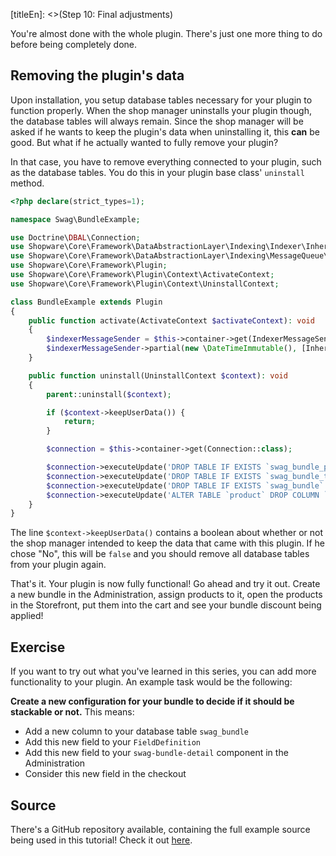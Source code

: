 [titleEn]: <>(Step 10: Final adjustments)

You're almost done with the whole plugin. There's just one more thing to do before being completely done.

## Removing the plugin's data

Upon installation, you setup database tables necessary for your plugin to function properly.
When the shop manager uninstalls your plugin though, the database tables will always remain. Since the shop manager will be asked if he wants to keep
the plugin's data when uninstalling it, this **can** be good. But what if he actually wanted to fully remove your plugin?

In that case, you have to remove everything connected to your plugin, such as the database tables.
You do this in your plugin base class' `uninstall` method.

```php
<?php declare(strict_types=1);

namespace Swag\BundleExample;

use Doctrine\DBAL\Connection;
use Shopware\Core\Framework\DataAbstractionLayer\Indexing\Indexer\InheritanceIndexer;
use Shopware\Core\Framework\DataAbstractionLayer\Indexing\MessageQueue\IndexerMessageSender;
use Shopware\Core\Framework\Plugin;
use Shopware\Core\Framework\Plugin\Context\ActivateContext;
use Shopware\Core\Framework\Plugin\Context\UninstallContext;

class BundleExample extends Plugin
{
    public function activate(ActivateContext $activateContext): void
    {
        $indexerMessageSender = $this->container->get(IndexerMessageSender::class);
        $indexerMessageSender->partial(new \DateTimeImmutable(), [InheritanceIndexer::getName()]);
    }

    public function uninstall(UninstallContext $context): void
    {
        parent::uninstall($context);

        if ($context->keepUserData()) {
            return;
        }

        $connection = $this->container->get(Connection::class);

        $connection->executeUpdate('DROP TABLE IF EXISTS `swag_bundle_product`');
        $connection->executeUpdate('DROP TABLE IF EXISTS `swag_bundle_translation`');
        $connection->executeUpdate('DROP TABLE IF EXISTS `swag_bundle`');
        $connection->executeUpdate('ALTER TABLE `product` DROP COLUMN `bundles`');
    }
}
```

The line `$context->keepUserData()` contains a boolean about whether or not the shop manager intended to keep the data that came with this plugin.
If he chose "No", this will be `false` and you should remove all database tables from your plugin again.

That's it. Your plugin is now fully functional!
Go ahead and try it out. Create a new bundle in the Administration, assign products to it, open the products in the Storefront, put them into the cart and see your
bundle discount being applied!

## Exercise

If you want to try out what you've learned in this series, you can add more functionality to your plugin.
An example task would be the following:

**Create a new configuration for your bundle to decide if it should be stackable or not.**
This means:
- Add a new column to your database table `swag_bundle`
- Add this new field to your `FieldDefinition`
- Add this new field to your `swag-bundle-detail` component in the Administration
- Consider this new field in the checkout

## Source

There's a GitHub repository available, containing the full example source being used in this tutorial!
Check it out [here](https://github.com/shopware/swag-docs-bundle-example).

